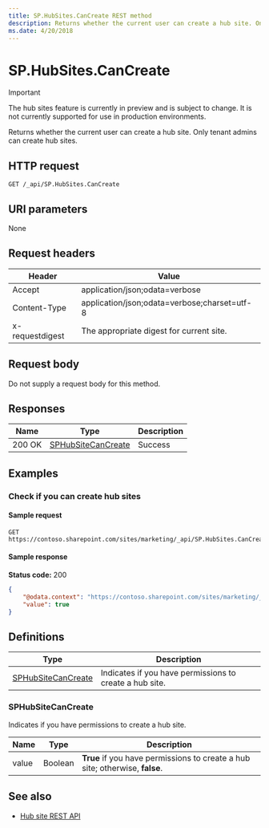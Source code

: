 ```yaml
---
title: SP.HubSites.CanCreate REST method
description: Returns whether the current user can create a hub site. Only tenant admins can create hub sites.
ms.date: 4/20/2018
---
```


# SP.HubSites.CanCreate

> [!IMPORTANT]
> The hub sites feature is currently in preview and is subject to change. It is not currently supported for use in production environments. 

Returns whether the current user can create a hub site. Only tenant admins can create hub sites.

## HTTP request

```HTTP
GET /_api/SP.HubSites.CanCreate
```

## URI parameters

None

## Request headers

| Header | Value |
|--------|-------|
|Accept|application/json;odata=verbose|
|Content-Type|application/json;odata=verbose;charset=utf-8|
|x-requestdigest|The appropriate digest for current site.|

## Request body

Do not supply a request body for this method.

## Responses

| Name   | Type    |Description|
|--------|---------|-----------|
|200 OK  | [SPHubSiteCanCreate](#sphubsitecancreate) |Success    |

## Examples

### Check if you can create hub sites

#### Sample request

```HTTP
GET
https://contoso.sharepoint.com/sites/marketing/_api/SP.HubSites.CanCreate
```

#### Sample response

**Status code:** 200

```json
{
	"@odata.context": "https://contoso.sharepoint.com/sites/marketing/_api/$metadata#Edm.Boolean",
	"value": true
}
```

## Definitions

|Type|Description|
|---|---|
| [SPHubSiteCanCreate](#sphubsitecancreate) | Indicates if you have permissions to create a hub site.|

### SPHubSiteCanCreate

Indicates if you have permissions to create a hub site.

|Name  |Type    |Description  |
|------|--------|-------------|
|value |Boolean | **True** if you have permissions to create a hub site; otherwise, **false**.        |

## See also

- [Hub site REST API](hub-site-rest-api.md)